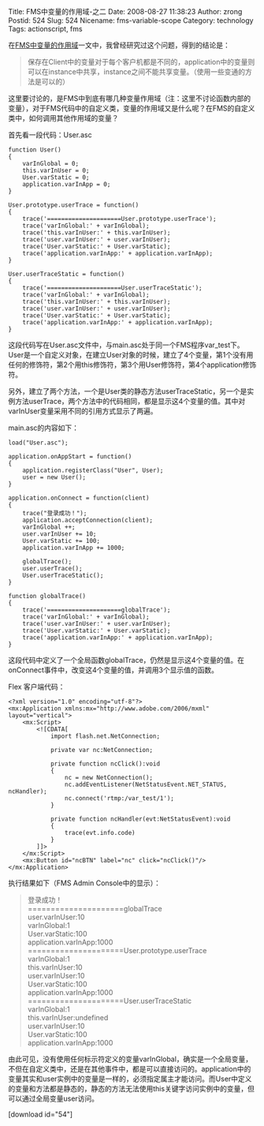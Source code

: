 Title: FMS中变量的作用域-之二
Date: 2008-08-27 11:38:23
Author: zrong
Postid: 524
Slug: 524
Nicename: fms-variable-scope
Category: technology
Tags: actionscript, fms

在[FMS中变量的作用域](http://zengrong.net/post/221.htm)一文中，我曾经研究过这个问题，得到的结论是：

> 保存在Client中的变量对于每个客户机都是不同的，application中的变量则可以在instance中共享，instance之间不能共享变量。（使用一些变通的方法是可以的）

这里要讨论的，是FMS中到底有哪几种变量作用域（注：这里不讨论函数内部的变量），对于FMS代码中的自定义类，变量的作用域又是什么呢？在FMS的自定义类中，如何调用其他作用域的变量？  
<!--more-->  
首先看一段代码：User.asc

``` {lang="ActionScript"}
function User()
{
    varInGlobal = 0;
    this.varInUser = 0;
    User.varStatic = 0;
    application.varInApp = 0;
}

User.prototype.userTrace = function()
{
    trace('=====================User.prototype.userTrace');
    trace('varInGlobal:' + varInGlobal);
    trace('this.varInUser:' + this.varInUser);
    trace('user.varInUser:' + user.varInUser);
    trace('User.varStatic:' + User.varStatic);
    trace('application.varInApp:' + application.varInApp);
}

User.userTraceStatic = function()
{
    trace('=====================User.userTraceStatic');
    trace('varInGlobal:' + varInGlobal);
    trace('this.varInUser:' + this.varInUser);
    trace('user.varInUser:' + user.varInUser);
    trace('User.varStatic:' + User.varStatic);
    trace('application.varInApp:' + application.varInApp);
}
```

这段代码写在User.asc文件中，与main.asc处于同一个FMS程序var\_test下。User是一个自定义对象，在建立User对象的时候，建立了4个变量，第1个没有用任何的修饰符，第2个用this修饰符，第3个用User修饰符，第4个application修饰符。  

另外，建立了两个方法，一个是User类的静态方法userTraceStatic，另一个是实例方法userTrace，两个方法中的代码相同，都是显示这4个变量的值。其中对varInUser变量采用不同的引用方式显示了两遍。

main.asc的内容如下：

``` {lang="ActionScript"}
load("User.asc");

application.onAppStart = function()
{
    application.registerClass("User", User);
    user = new User();
}

application.onConnect = function(client)
{
    trace("登录成功！");
    application.acceptConnection(client);
    varInGlobal ++;
    user.varInUser += 10;
    User.varStatic += 100;
    application.varInApp += 1000;
    
    globalTrace();
    user.userTrace();
    User.userTraceStatic();
}

function globalTrace()
{
    trace('=====================globalTrace');
    trace('varInGlobal:' + varInGlobal);
    trace('user.varInUser:' + user.varInUser);
    trace('User.varStatic:' + User.varStatic);
    trace('application.varInApp:' + application.varInApp);
}
```

这段代码中定义了一个全局函数globalTrace，仍然是显示这4个变量的值。在onConnect事件中，改变这4个变量的值，并调用3个显示值的函数。

Flex 客户端代码：

    <?xml version="1.0" encoding="utf-8"?>
    <mx:Application xmlns:mx="http://www.adobe.com/2006/mxml" layout="vertical">
        <mx:Script>
            <![CDATA[
                import flash.net.NetConnection;
                
                private var nc:NetConnection;
                
                private function ncClick():void
                {
                    nc = new NetConnection();
                    nc.addEventListener(NetStatusEvent.NET_STATUS, ncHandler);
                    nc.connect('rtmp:/var_test/1');
                }
                
                private function ncHandler(evt:NetStatusEvent):void
                {
                    trace(evt.info.code)
                }
            ]]>
        </mx:Script>
        <mx:Button id="ncBTN" label="nc" click="ncClick()"/>
    </mx:Application>

执行结果如下（FMS Admin Console中的显示）：

> 登录成功！  
>  =====================globalTrace  
>  user.varInUser:10  
>  varInGlobal:1  
>  User.varStatic:100  
>  application.varInApp:1000  
>  =====================User.prototype.userTrace  
>  varInGlobal:1  
>  this.varInUser:10  
>  user.varInUser:10  
>  User.varStatic:100  
>  application.varInApp:1000  
>  =====================User.userTraceStatic  
>  varInGlobal:1  
>  this.varInUser:undefined  
>  user.varInUser:10  
>  User.varStatic:100  
>  application.varInApp:1000

由此可见，没有使用任何标示符定义的变量varInGlobal，确实是一个全局变量，不但在自定义类中，还是在其他事件中，都是可以直接访问的。application中的变量其实和user实例中的变量是一样的，必须指定属主才能访问。而User中定义的变量和方法都是静态的，静态的方法无法使用this关键字访问实例中的变量，但可以通过全局变量user访问。

[download id="54"]


